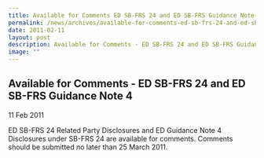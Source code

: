```yaml
---
title: Available for Comments ED SB-FRS 24 and ED SB-FRS Guidance Note 4
permalink: /news/archives/available-for-comments-ed-sb-frs-24-and-ed-sb-frs-guidance-note-4/
date: 2011-02-11
layout: post
description: Available for Comments - ED SB-FRS 24 and ED SB-FRS Guidance Note 4
image: ""
---
```

Available for Comments - ED SB-FRS 24 and ED SB-FRS Guidance Note 4
-------------------------------------------------------------------

11 Feb 2011

ED SB-FRS 24 Related Party Disclosures and ED Guidance Note 4 Disclosures under SB-FRS 24 are available for comments. Comments should be submitted no later than 25 March 2011.